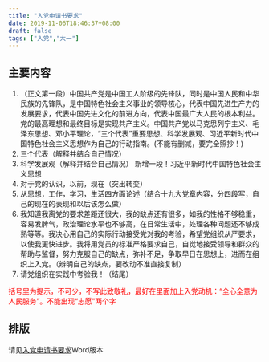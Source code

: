 ```yaml
---
title: "入党申请书要求"
date: 2019-11-06T18:46:37+08:00
draft: false
tags: ["入党","大一"]
---
```

## 主要内容
1. （正文第一段）中国共产党是中国工人阶级的先锋队，同时是中国人民和中华民族的先锋队，是中国特色社会主义事业的领导核心，代表中国先进生产力的发展要求，代表中国先进文化的前进方向，代表中国最广大人民的根本利益。党的最高理想和最终目标是实现共产主义。中国共产党以马克思列宁主义、毛泽东思想、邓小平理论，“三个代表”重要思想、科学发展观、习近平新时代中国特色社会主义思想作为自己的行动指南。(不能有删减，要完全照抄！)
2. 三个代表（解释并结合自己情况）
3. 科学发展观（解释并结合自己情况）
新增一段！习近平新时代中国特色社会主义思想
4. 对于党的认识，以前，现在（突出转变）
5. 从思想，工作，学习，生活四方面论述（结合十九大党章内容，分四段写，自己的现在的表现和以后该怎么做）
6. 我知道我离党的要求差距还很大，我的缺点还有很多，如我的性格不够稳重，容易发脾气，政治理论水平也不够高，在日常生活中，处理各种问题还不够成熟等等。我决心用自己的实际行动接受党对我的考验，希望党组织从严要求，以使我更快进步。我将用党员的标准严格要求自己，自觉地接受领导和群众的帮助与监督，努力克服自己的缺点，弥补不足，争取早日在思想上，进而在组织上入党。（辨明自己的缺点，要改动不准直接复制）
7. 请党组织在实践中考验我！（结尾）

<span style="color:red">括号里为提示，不可少，不写此致敬礼，最好在里面加上入党动机：“全心全意为人民服务”。不能出现“志愿”两个字</span>

## 排版
请见[入党申请书要求](../../2019秋入党申请书格式及要求.docx)Word版本
